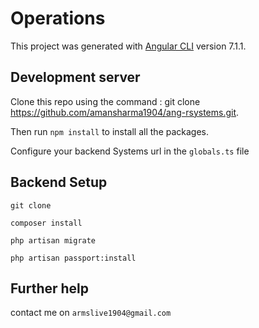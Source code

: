 # Operations

This project was generated with [Angular CLI](https://github.com/angular/angular-cli) version 7.1.1.

## Development server

Clone this repo using the command : git clone https://github.com/amansharma1904/ang-rsystems.git.

Then run `npm install` to install all the packages.

Configure your backend Systems url in the `globals.ts` file


## Backend Setup

`git clone `

`composer install`

`php artisan migrate`

`php artisan passport:install`


## Further help

contact me on `armslive1904@gmail.com`
